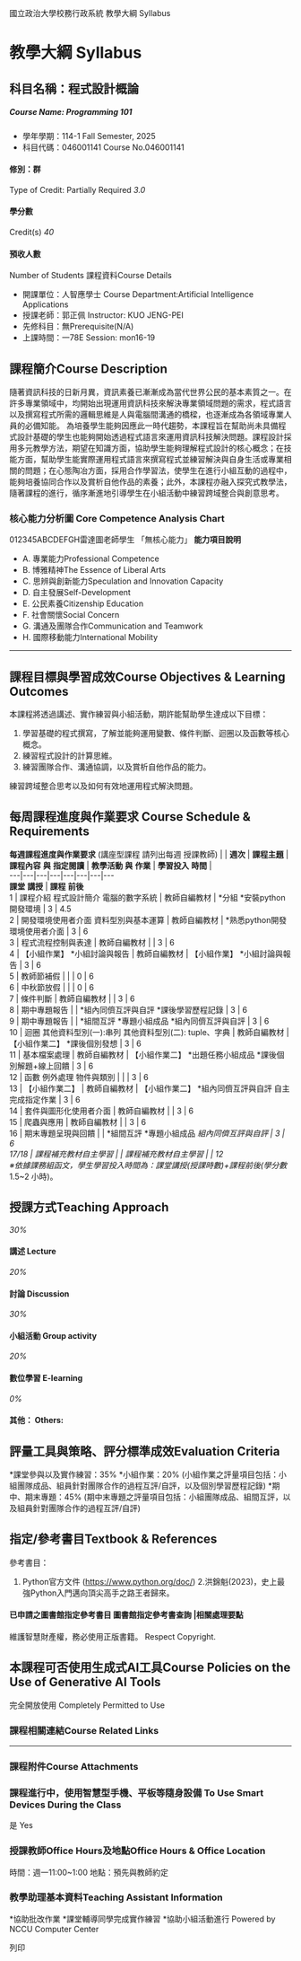 國立政治大學校務行政系統 教學大綱 Syllabus
# 教學大綱 Syllabus
##  科目名稱：程式設計概論
#####  Course Name: Programming 101
  * 學年學期：114-1 Fall Semester, 2025 
  * 科目代碼：046001141 Course No.046001141


#### 修別：群
Type of Credit: Partially Required 
_3.0_
#### 學分數
Credit(s)
_40_
#### 預收人數
Number of Students
課程資料Course Details
  * 開課單位：人智應學士 Course Department:Artificial Intelligence Applications 
  * 授課老師：郭正佩 Instructor: KUO JENG-PEI 
  * 先修科目：無Prerequisite(N/A)
  * 上課時間：一78E Session: mon16-19


##  課程簡介Course Description
隨著資訊科技的日新月異，資訊素養已漸漸成為當代世界公民的基本素質之一。在許多專業領域中，均開始出現運用資訊科技來解決專業領域問題的需求，程式語言以及撰寫程式所需的邏輯思維是人與電腦間溝通的橋樑，也逐漸成為各領域專業人員的必備知能。
為培養學生能夠因應此一時代趨勢，本課程旨在幫助尚未具備程式設計基礎的學生也能夠開始透過程式語言來運用資訊科技解決問題。課程設計採用多元教學方法，期望在知識方面，協助學生能夠理解程式設計的核心概念；在技能方面，幫助學生能實際運用程式語言來撰寫程式並練習解決與自身生活或專業相關的問題；在心態陶冶方面，採用合作學習法，使學生在進行小組互動的過程中，能夠培養協同合作以及賞析自他作品的素養；此外，本課程亦融入探究式教學法，隨著課程的進行，循序漸進地引導學生在小組活動中練習跨域整合與創意思考。
###  核心能力分析圖 Core Competence Analysis Chart
012345ABCDEFGH雷達圖老師學生
「無核心能力」 
**能力項目說明**
  * A. 專業能力Professional Competence
  * B. 博雅精神The Essence of Liberal Arts
  * C. 思辨與創新能力Speculation and Innovation Capacity
  * D. 自主發展Self-Development
  * E. 公民素養Citizenship Education
  * F. 社會關懷Social Concern
  * G. 溝通及團隊合作Communication and Teamwork
  * H. 國際移動能力International Mobility


* * *
##  課程目標與學習成效Course Objectives & Learning Outcomes 
本課程將透過講述、實作練習與小組活動，期許能幫助學生達成以下目標：
  1. 學習基礎的程式撰寫，了解並能夠運用變數、條件判斷、迴圈以及函數等核心概念。
  2. 練習程式設計的計算思維。
  3. 練習團隊合作、溝通協調，以及賞析自他作品的能力。


練習跨域整合思考以及如何有效地運用程式解決問題。
##  每周課程進度與作業要求 Course Schedule & Requirements
**每週課程****進度與作****業要求** (講座型課程 請列出每週 授課教師) |  |  **週次** |  **課程主題** |  **課程內容** **與** **指定閱讀** |  **教學活動** **與** **作業** |  **學習投入** **時間** |   
---|---|---|---|---|---|---|---  
**課堂** **講授** |  **課程** **前後**  
1 |  課程介紹 程式設計簡介 電腦的數字系統 |  教師自編教材 |  *分組 *安裝python開發環境 |  3 |  4.5  
2 |  開發環境使用者介面 資料型別與基本運算 |  教師自編教材 |  *熟悉python開發環境使用者介面 |  3 |  6  
3 |  程式流程控制與表達 |  教師自編教材 |  |  3 |  6  
4 |  【小組作業】 *小組討論與報告 |  教師自編教材 |  【小組作業】 *小組討論與報告 |  3 |  6  
5 |  教師節補假 |  |  |  0 |  6  
6 |  中秋節放假 |  |  |  0 |  6  
7 |  條件判斷 |  教師自編教材 |  |  3 |  6  
8 | 期中專題報告 |  |  *組內同儕互評與自評 *課後學習歷程記錄 |  3 |  6  
9 |  期中專題報告 |  |  *組間互評 *專題小組成品 *組內同儕互評與自評 |  3 |  6  
10 |  迴圈 其他資料型別(一):串列 其他資料型別(二): tuple、字典 |  教師自編教材 |  【小組作業二】 *課後個別發想 |  3 |  6  
11 |  基本檔案處理 |  教師自編教材 |  【小組作業二】 *出題任務小組成品 *課後個別解題+線上回饋 |  3 |  6  
12 |  函數 例外處理 物件與類別 |  |  |  3 |  6  
13 |  【小組作業二】 |  教師自編教材 |  【小組作業二】 *組內同儕互評與自評 自主完成指定作業 |  3 |  6  
14 |  套件與圖形化使用者介面 |  教師自編教材 |  |  3 |  6  
15 |  爬蟲與應用 |  教師自編教材 |  |  3 |  6  
16 | 期末專題呈現與回饋 |  |  *組間互評 *專題小組成品 *組內同儕互評與自評 |  3 |  6  
17/18 |  課程補充教材自主學習 |  |  課程補充教材自主學習 |  |  12  
※依據課務組函文，學生學習投入時間為：課堂講授(授課時數)+課程前後(學分數*1.5~2 小時)。  
##  授課方式Teaching Approach
_30%_
####  講述 Lecture
_20%_
####  討論 Discussion
_30%_
####  小組活動 Group activity
_20%_
####  數位學習 E-learning
_0%_
####  其他： Others:
##  評量工具與策略、評分標準成效Evaluation Criteria
*課堂參與以及實作練習：35%
*小組作業：20% 
(小組作業之評量項目包括：小組團隊成品、組員針對團隊合作的過程互評/自評，以及個別學習歷程記錄)
*期中、期末專題：45%
(期中末專題之評量項目包括：小組團隊成品、組間互評，以及組員針對團隊合作的過程互評/自評)
##  指定/參考書目Textbook & References
參考書目：
1. Python官方文件 (https://www.python.org/doc/)
2.洪錦魁(2023)，史上最強Python入門邁向頂尖高手之路王者歸來。
####  已申請之圖書館指定參考書目  圖書館指定參考書查詢 |相關處理要點
維護智慧財產權，務必使用正版書籍。 Respect Copyright.
##  本課程可否使用生成式AI工具Course Policies on the Use of Generative AI Tools
完全開放使用 Completely Permitted to Use
###  課程相關連結Course Related Links
* * *
###  課程附件Course Attachments
###  課程進行中，使用智慧型手機、平板等隨身設備 To Use Smart Devices During the Class
是  Yes
###  授課教師Office Hours及地點Office Hours & Office Location
時間：週一11:00~1:00
地點：預先與教師約定
###  教學助理基本資料Teaching Assistant Information
*協助批改作業
*課堂輔導同學完成實作練習
*協助小組活動進行
Powered by NCCU Computer Center
  
列印
